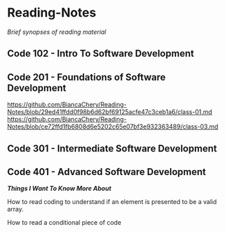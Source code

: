 # Reading-Notes
_Brief synopses of reading material_

## Code 102 - Intro To Software Development

## Code 201 - Foundations of Software Development
https://github.com/BiancaChery/Reading-Notes/blob/29ed41ffdd0f98b6d62bf69125acfe47c3ceb1a6/class-01.md
https://github.com/BiancaChery/Reading-Notes/blob/ce72ffd1fb6808d6e5202c65e07bf3e932363489/class-03.md

## Code 301 - Intermediate Software Development

## Code 401 - Advanced Software Development

 ***Things I Want To Know More About***

How to read coding to understand if an element is presented to be a valid array.

How to read a conditional piece of code
